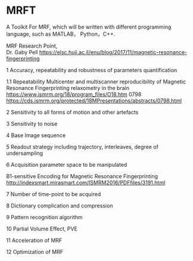 # MRFT
A Toolkit For MRF, which will be written with different programming language, such as MATLAB， Python，C++. 


MRF Research Point,  
Dr. Gaby Pell https://elsc.huji.ac.il/enu/blog/2017/11/magnetic-resonance-fingerprinting

1 Accuracy, repeatability and robustness of parameters quantification

1.1 Repeatability 
Multicenter and multiscanner reproducibility of Magnetic Resonance Fingerprinting relaxometry in the brain
https://www.ismrm.org/18/program_files/O18.htm   0798
https://cds.ismrm.org/protected/18MPresentations/abstracts/0798.html

2 Sensitivity to all forms of motion and other artefacts

3 Sensitivity to noise

4 Base Image sequence

5 Readout strategy including trajectory, interleaves, degree of undersampling


6 Acquisition parameter space to be manipulated

B1-sensitive Encoding for Magnetic Resonance Fingerprinting  
http://indexsmart.mirasmart.com/ISMRM2016/PDFfiles/3191.html


7 Number of time-point to be acquired

8 Dictionary complication and compression

9 Pattern recognition algorithm

10 Partial Volume Effect, PVE

11 Acceleration of MRF

12 Optimization of MRF
